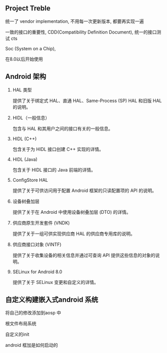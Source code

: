 
## Project Treble

统一了 vendor implementation, 不用每一次更新版本, 都要再实现一遍

一致的接口的重要性, CDD(Compatibility Definition Document), 统一的接口测试 cts

Soc (System on a Chip), 

在8.0以后开始使用

## Android 架构
1. HAL 类型

    提供了关于绑定式 HAL、直通 HAL、Same-Process (SP) HAL 和旧版 HAL 的说明。

2. HIDL（一般信息）

    包含与 HAL 和其用户之间的接口有关的一般信息。

3. HIDL (C++)

    包含关于为 HIDL 接口创建 C++ 实现的详情。

4. HIDL (Java)

    包含关于 HIDL 接口的 Java 前端的详情。

5. ConfigStore HAL

    提供了关于可供访问用于配置 Android 框架的只读配置项的 API 的说明。

6. 设备树叠加层

    提供了关于在 Android 中使用设备树叠加层 (DTO) 的详情。

7. 供应商原生开发套件 (VNDK)

    提供了关于一组可供实现供应商 HAL 的供应商专用库的说明。

8. 供应商接口对象 (VINTF)

    提供了关于收集设备的相关信息并通过可查询 API 提供这些信息的对象的说明。

9. SELinux for Android 8.0

    提供了关于 SELinux 变更和自定义的详情。

## 自定义构建嵌入式android 系统

将自己的修改添加到aosp 中

根文件布局系统

自定义的init

android 框加是如何启动的


